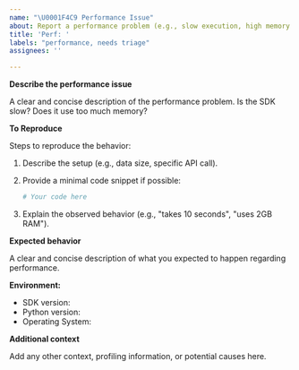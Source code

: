 ```yaml
---
name: "\U0001F4C9 Performance Issue"
about: Report a performance problem (e.g., slow execution, high memory usage)
title: 'Perf: '
labels: "performance, needs triage"
assignees: ''

---
```


**Describe the performance issue**

A clear and concise description of the performance problem. Is the SDK slow? Does it use too much memory?

**To Reproduce**

Steps to reproduce the behavior:

1. Describe the setup (e.g., data size, specific API call).
2. Provide a minimal code snippet if possible:

    ```python
    # Your code here
    ```

3. Explain the observed behavior (e.g., "takes 10 seconds", "uses 2GB RAM").

**Expected behavior**

A clear and concise description of what you expected to happen regarding performance.

**Environment:**

- SDK version:
- Python version:
- Operating System:

**Additional context**

Add any other context, profiling information, or potential causes here.

